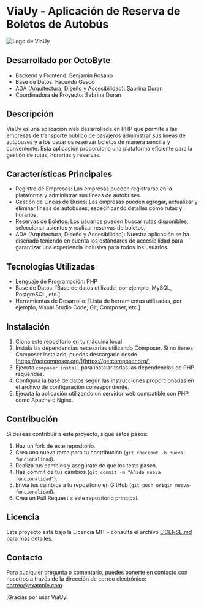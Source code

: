 
# ViaUy - Aplicación de Reserva de Boletos de Autobús

![Logo de ViaUy](url_de_la_imagen_del_logo.png)

## Desarrollado por OctoByte

- Backend y Frontend: Benjamin Rosano
- Base de Datos: Facundo Gasco
- ADA (Arquitectura, Diseño y Accesibilidad): Sabrina Duran
- Coordinadora de Proyecto: Sabrina Duran

## Descripción

ViaUy es una aplicación web desarrollada en PHP que permite a las empresas de transporte público de pasajeros administrar sus líneas de autobuses y a los usuarios reservar boletos de manera sencilla y conveniente. Esta aplicación proporciona una plataforma eficiente para la gestión de rutas, horarios y reservas.

## Características Principales

- Registro de Empresas: Las empresas pueden registrarse en la plataforma y administrar sus líneas de autobuses.
- Gestión de Líneas de Buses: Las empresas pueden agregar, actualizar y eliminar líneas de autobuses, especificando detalles como rutas y horarios.
- Reservas de Boletos: Los usuarios pueden buscar rutas disponibles, seleccionar asientos y realizar reservas de boletos.
- ADA (Arquitectura, Diseño y Accesibilidad): Nuestra aplicación se ha diseñado teniendo en cuenta los estándares de accesibilidad para garantizar una experiencia inclusiva para todos los usuarios.

## Tecnologías Utilizadas

- Lenguaje de Programación: PHP
- Base de Datos: [Base de datos utilizada, por ejemplo, MySQL, PostgreSQL, etc.]
- Herramientas de Desarrollo: [Lista de herramientas utilizadas, por ejemplo, Visual Studio Code, Git, Composer, etc.]

## Instalación

1. Clona este repositorio en tu máquina local.
2. Instala las dependencias necesarias utilizando Composer. Si no tienes Composer instalado, puedes descargarlo desde [https://getcomposer.org/](https://getcomposer.org/).
3. Ejecuta `composer install` para instalar todas las dependencias de PHP requeridas.
4. Configura la base de datos según las instrucciones proporcionadas en el archivo de configuración correspondiente.
5. Ejecuta la aplicación utilizando un servidor web compatible con PHP, como Apache o Nginx.

## Contribución

Si deseas contribuir a este proyecto, sigue estos pasos:

1. Haz un fork de este repositorio.
2. Crea una nueva rama para tu contribución (`git checkout -b nueva-funcionalidad`).
3. Realiza tus cambios y asegúrate de que los tests pasen.
4. Haz commit de tus cambios (`git commit -m "Añade nueva funcionalidad"`).
5. Envía tus cambios a tu repositorio en GitHub (`git push origin nueva-funcionalidad`).
6. Crea un Pull Request a este repositorio principal.

## Licencia

Este proyecto está bajo la Licencia MIT - consulta el archivo [LICENSE.md](LICENSE.md) para más detalles.

## Contacto

Para cualquier pregunta o comentario, puedes ponerte en contacto con nosotros a través de la dirección de correo electrónico: [correo@example.com](mailto:octobyte2023@gmail.com).

¡Gracias por usar ViaUy!
